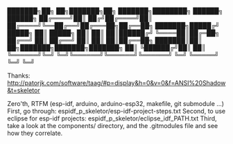 ███████╗██╗  ██╗███████╗██╗     ███████╗████████╗ ██████╗ ██████╗ 
██╔════╝██║ ██╔╝██╔════╝██║     ██╔════╝╚══██╔══╝██╔═══██╗██╔══██╗
███████╗█████╔╝ █████╗  ██║     █████╗     ██║   ██║   ██║██████╔╝
╚════██║██╔═██╗ ██╔══╝  ██║     ██╔══╝     ██║   ██║   ██║██╔══██╗
███████║██║  ██╗███████╗███████╗███████╗   ██║   ╚██████╔╝██║  ██║
╚══════╝╚═╝  ╚═╝╚══════╝╚══════╝╚══════╝   ╚═╝    ╚═════╝ ╚═╝  ╚═╝
                                                                  
                                                                  
Thanks:
http://patorjk.com/software/taag/#p=display&h=0&v=0&f=ANSI%20Shadow&t=skeletor

Zero'th, RTFM (esp-idf, arduino, arduino-esp32, makefile, git submodule ...)
First, go through:  espidf_p_skeletor/esp-idf-project-steps.txt 
Second, to use eclipse for esp-idf projects:  espidf_p_skeletor/eclipse_idf_PATH.txt 
Third, take a look at the components/ directory, and the .gitmodules file and see how they correlate.

